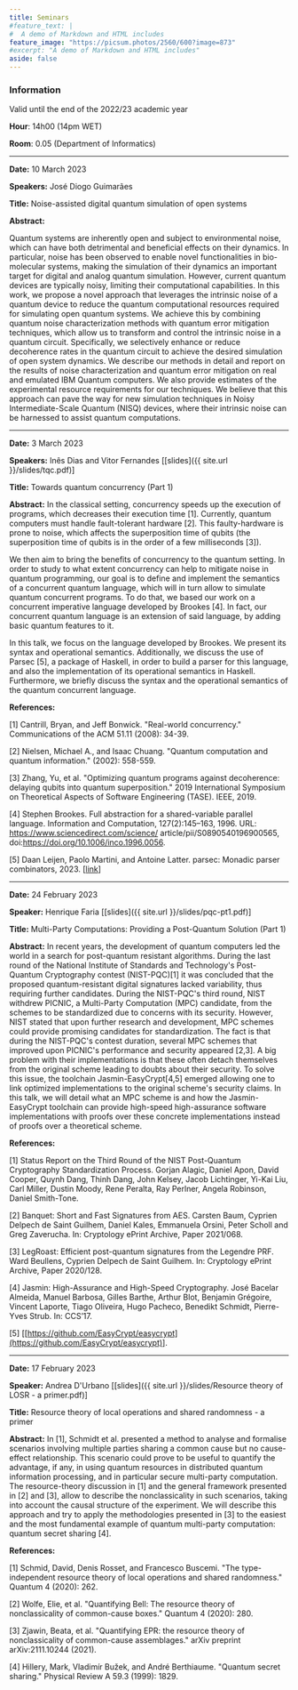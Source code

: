 ```yaml
---
title: Seminars
#feature_text: |
#  A demo of Markdown and HTML includes
feature_image: "https://picsum.photos/2560/600?image=873"
#excerpt: "A demo of Markdown and HTML includes"
aside: false
---
```


### Information
Valid until the end of the 2022/23 academic year

**Hour**:
14h00 (14pm WET)

**Room**:
0.05 (Department of Informatics)

---

**Date:**
10 March 2023

**Speakers:**
José Diogo Guimarães

**Title:**
Noise-assisted digital quantum simulation of open systems

**Abstract:**

Quantum systems are inherently open and subject to environmental noise, which can have both
detrimental and beneficial effects on their dynamics. In particular, noise has been observed to
enable novel functionalities in bio-molecular systems, making the simulation of their dynamics an
important target for digital and analog quantum simulation. However, current quantum devices are
typically noisy, limiting their computational capabilities. In this work, we propose a novel
approach that leverages the intrinsic noise of a quantum device to reduce the quantum computational
resources required for simulating open quantum systems. We achieve this by combining quantum noise
characterization methods with quantum error mitigation techniques, which allow us to transform and
control the intrinsic noise in a quantum circuit. Specifically, we selectively enhance or reduce
decoherence rates in the quantum circuit to achieve the desired simulation of open system
dynamics. We describe our methods in detail and report on the results of noise characterization and
quantum error mitigation on real and emulated IBM Quantum computers. We also provide estimates of
the experimental resource requirements for our techniques. We believe that this approach can pave
the way for new simulation techniques in Noisy Intermediate-Scale Quantum (NISQ) devices, where
their intrinsic noise can be harnessed to assist quantum computations.


---

**Date:**
3 March 2023

**Speakers:**
Inês Dias and Vitor Fernandes
[[slides]({{ site.url }}/slides/tqc.pdf)]

**Title:**
Towards quantum concurrency (Part 1)

**Abstract:**
In the classical setting, concurrency speeds up the execution of programs, which decreases their
execution time [1].  Currently, quantum computers must handle fault-tolerant hardware [2]. This
faulty-hardware is prone to noise, which affects the superposition time of qubits (the superposition
time of qubits is in the order of a few milliseconds [3]).

We then aim to bring the benefits of concurrency to the quantum setting. In order to study to what
extent concurrency can help to mitigate noise in quantum programming, our goal is to define and
implement the semantics of a concurrent quantum language, which will in turn allow to simulate
quantum concurrent programs.  To do that, we based our work on a concurrent imperative language
developed by Brookes [4].  In fact, our concurrent quantum language is an extension of said
language, by adding basic quantum features to it.

In this talk, we focus on the language developed by Brookes.  We present its syntax and operational
semantics. Additionally, we discuss the use of Parsec [5], a package of Haskell, in order to build a
parser for this language, and also the implementation of its operational semantics in
Haskell. Furthermore, we briefly discuss the syntax and the operational semantics of the quantum
concurrent language.


**References:**

[1] Cantrill, Bryan, and Jeff Bonwick. "Real-world concurrency." Communications of the ACM 51.11 (2008): 34-39.

[2] Nielsen, Michael A., and Isaac Chuang. "Quantum computation and quantum information." (2002): 558-559.

[3] Zhang, Yu, et al. "Optimizing quantum programs against decoherence: delaying qubits into quantum superposition." 2019 International Symposium on Theoretical Aspects of Software Engineering (TASE). IEEE, 2019.

[4] Stephen Brookes. Full abstraction for a shared-variable parallel language. Information
and Computation, 127(2):145–163, 1996. URL: https://www.sciencedirect.com/science/
article/pii/S0890540196900565, doi:https://doi.org/10.1006/inco.1996.0056.

[5] Daan Leijen, Paolo Martini, and Antoine Latter. parsec: Monadic parser combinators, 2023. [[link](https://hackage.haskell.org/package/parsec)]


---

**Date:**
24 February 2023

**Speaker:**
Henrique Faria
[[slides]({{ site.url }}/slides/pqc-pt1.pdf)]

**Title:**
Multi-Party Computations: Providing a Post-Quantum Solution (Part 1)

**Abstract:**
In recent years, the development of quantum computers led the world in a search for post-quantum
resistant algorithms. During the last round of the National Institute of Standards and Technology's
Post-Quantum Cryptography contest (NIST-PQC)[1] it was concluded that the proposed quantum-resistant
digital signatures lacked variability, thus requiring further candidates. During the NIST-PQC's
third round, NIST withdrew PICNIC, a Multi-Party Computation (MPC) candidate, from the schemes to be
standardized due to concerns with its security. However, NIST stated that upon further research and
development, MPC schemes could provide promising candidates for standardization. The fact is that
during the NIST-PQC's contest duration, several MPC schemes that improved upon PICNIC's performance
and security appeared [2,3]. A big problem with their implementations is that these often detach
themselves from the original scheme leading to doubts about their security. To solve this issue, the
toolchain Jasmin-EasyCrypt[4,5] emerged allowing one to link optimized implementations to the
original scheme's security claims. In this talk, we will detail what an MPC scheme is and how the
Jasmin-EasyCrypt toolchain can provide high-speed high-assurance software implementations with
proofs over these concrete implementations instead of proofs over a theoretical scheme.

**References:**

[1] Status Report on the Third Round of the NIST Post-Quantum Cryptography Standardization Process. Gorjan Alagic, Daniel Apon, David Cooper, Quynh Dang, Thinh Dang, John Kelsey, Jacob Lichtinger, Yi-Kai Liu, Carl Miller, Dustin Moody, Rene Peralta, Ray Perlner, Angela Robinson, Daniel Smith-Tone.

[2] Banquet: Short and Fast Signatures from AES. Carsten Baum, Cyprien Delpech de Saint Guilhem, Daniel Kales, Emmanuela Orsini, Peter Scholl and Greg Zaverucha. In: Cryptology ePrint Archive, Paper 2021/068.

[3] LegRoast: Efficient post-quantum signatures from the Legendre PRF. Ward Beullens, Cyprien Delpech de Saint Guilhem. In: Cryptology ePrint Archive, Paper 2020/128.

[4] Jasmin: High-Assurance and High-Speed Cryptography. José Bacelar Almeida, Manuel Barbosa, Gilles Barthe, Arthur Blot, Benjamin Grégoire, Vincent Laporte, Tiago Oliveira, Hugo Pacheco, Benedikt Schmidt, Pierre-Yves Strub. In: CCS’17.

[5] [[https://github.com/EasyCrypt/easycrypt](https://github.com/EasyCrypt/easycrypt)].

---

**Date:** 17 February 2023

**Speaker:**
Andrea D'Urbano
[[slides]({{ site.url }}/slides/Resource theory of LOSR - a primer.pdf)]

**Title:**
Resource theory of local operations and shared randomness - a primer

**Abstract:**
In [1], Schmidt et al. presented a method to analyse and formalise scenarios involving multiple
parties sharing a common cause but no cause-effect relationship. This scenario could prove to be
useful to quantify the advantage, if any, in using quantum resources in distributed quantum
information processing, and in particular secure multi-party computation. The resource-theory
discussion in [1] and the general framework presented in [2] and [3], allow to describe the
nonclassicality in such scenarios, taking into account the causal structure of the experiment. We
will describe this approach and try to apply the methodologies presented in [3] to the easiest and
the most fundamental example of quantum multi-party computation: quantum secret sharing [4].

**References:**

[1] Schmid, David, Denis Rosset, and Francesco Buscemi. "The type-independent resource theory of local operations and shared randomness." Quantum 4 (2020): 262.

[2] Wolfe, Elie, et al. "Quantifying Bell: The resource theory of nonclassicality of common-cause boxes." Quantum 4 (2020): 280.

[3] Zjawin, Beata, et al. "Quantifying EPR: the resource theory of nonclassicality of common-cause assemblages." arXiv preprint arXiv:2111.10244 (2021).

[4] Hillery, Mark, Vladimír Bužek, and André Berthiaume. "Quantum secret sharing." Physical Review A 59.3 (1999): 1829.